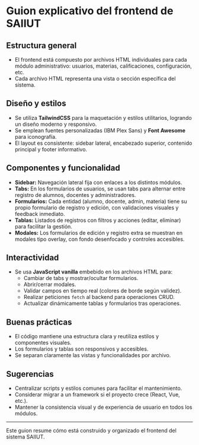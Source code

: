 # Guion explicativo del frontend de SAIIUT

## Estructura general

- El frontend está compuesto por archivos HTML individuales para cada módulo administrativo: usuarios, materias, calificaciones, configuración, etc.
- Cada archivo HTML representa una vista o sección específica del sistema.

## Diseño y estilos

- Se utiliza **TailwindCSS** para la maquetación y estilos utilitarios, logrando un diseño moderno y responsivo.
- Se emplean fuentes personalizadas (IBM Plex Sans) y **Font Awesome** para iconografía.
- El layout es consistente: sidebar lateral, encabezado superior, contenido principal y footer informativo.

## Componentes y funcionalidad

- **Sidebar:** Navegación lateral fija con enlaces a los distintos módulos.
- **Tabs:** En los formularios de usuarios, se usan tabs para alternar entre registro de alumnos, docentes y administradores.
- **Formularios:** Cada entidad (alumno, docente, admin, materia) tiene su propio formulario de registro y edición, con validaciones visuales y feedback inmediato.
- **Tablas:** Listados de registros con filtros y acciones (editar, eliminar) para facilitar la gestión.
- **Modales:** Los formularios de edición y registro extra se muestran en modales tipo overlay, con fondo desenfocado y controles accesibles.

## Interactividad

- Se usa **JavaScript vanilla** embebido en los archivos HTML para:
  - Cambiar de tabs y mostrar/ocultar formularios.
  - Abrir/cerrar modales.
  - Validar campos en tiempo real (colores de borde según validez).
  - Realizar peticiones `fetch` al backend para operaciones CRUD.
  - Actualizar dinámicamente tablas y formularios tras operaciones.

## Buenas prácticas

- El código mantiene una estructura clara y reutiliza estilos y componentes visuales.
- Los formularios y tablas son responsivos y accesibles.
- Se separan claramente las vistas y funcionalidades por archivo.

## Sugerencias

- Centralizar scripts y estilos comunes para facilitar el mantenimiento.
- Considerar migrar a un framework si el proyecto crece (React, Vue, etc.).
- Mantener la consistencia visual y de experiencia de usuario en todos los módulos.

---
Este guion resume cómo está construido y organizado el frontend del sistema SAIIUT.
